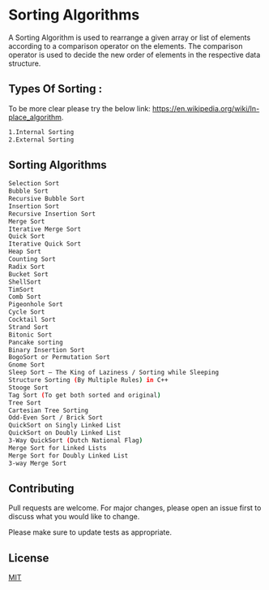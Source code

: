 # Sorting Algorithms

A Sorting Algorithm is used to rearrange a given array or list of elements according to a comparison operator on the elements. The comparison operator is used to decide the new order of elements in the respective data structure.

## Types Of Sorting :

 To be more clear please try the below link: https://en.wikipedia.org/wiki/In-place_algorithm.

```bash
1.Internal Sorting
2.External Sorting 
```

## Sorting Algorithms

```bash
Selection Sort
Bubble Sort
Recursive Bubble Sort
Insertion Sort
Recursive Insertion Sort
Merge Sort
Iterative Merge Sort
Quick Sort
Iterative Quick Sort
Heap Sort
Counting Sort
Radix Sort
Bucket Sort
ShellSort
TimSort
Comb Sort
Pigeonhole Sort
Cycle Sort
Cocktail Sort
Strand Sort
Bitonic Sort
Pancake sorting
Binary Insertion Sort
BogoSort or Permutation Sort
Gnome Sort
Sleep Sort – The King of Laziness / Sorting while Sleeping
Structure Sorting (By Multiple Rules) in C++
Stooge Sort
Tag Sort (To get both sorted and original)
Tree Sort
Cartesian Tree Sorting
Odd-Even Sort / Brick Sort
QuickSort on Singly Linked List
QuickSort on Doubly Linked List
3-Way QuickSort (Dutch National Flag)
Merge Sort for Linked Lists
Merge Sort for Doubly Linked List
3-way Merge Sort
```

## Contributing
Pull requests are welcome. For major changes, please open an issue first to discuss what you would like to change.

Please make sure to update tests as appropriate.

## License
[MIT](https://choosealicense.com/licenses/mit/)
